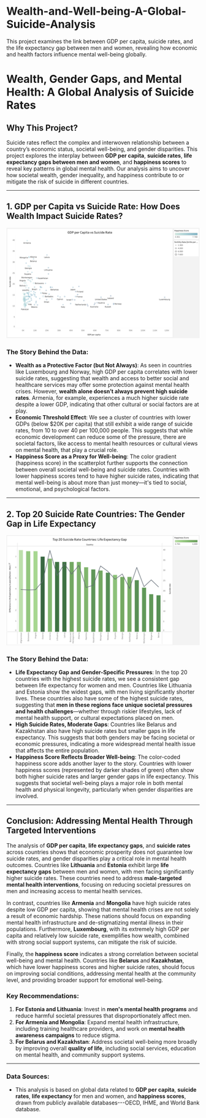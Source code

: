 # Wealth-and-Well-being-A-Global-Suicide-Analysis
This project examines the link between GDP per capita, suicide rates, and the life expectancy gap between men and women, revealing how economic and health factors influence mental well-being globally.

# Wealth, Gender Gaps, and Mental Health: A Global Analysis of Suicide Rates

## Why This Project?

Suicide rates reflect the complex and interwoven relationship between a country’s economic status, societal well-being, and gender disparities. This project explores the interplay between **GDP per capita**, **suicide rates**, **life expectancy gaps between men and women**, and **happiness scores** to reveal key patterns in global mental health. Our analysis aims to uncover how societal wealth, gender inequality, and happiness contribute to or mitigate the risk of suicide in different countries.

---

## 1. GDP per Capita vs Suicide Rate: How Does Wealth Impact Suicide Rates?
![GDP per Capita vs Suicide Rate](GDPperCapitavsSuicideRate.png)

### The Story Behind the Data:
- **Wealth as a Protective Factor (but Not Always)**: As seen in countries like Luxembourg and Norway, high GDP per capita correlates with lower suicide rates, suggesting that wealth and access to better social and healthcare services may offer some protection against mental health crises. However, **wealth alone doesn’t always prevent high suicide rates**. Armenia, for example, experiences a much higher suicide rate despite a lower GDP, indicating that other cultural or social factors are at play.
- **Economic Threshold Effect**: We see a cluster of countries with lower GDPs (below $20K per capita) that still exhibit a wide range of suicide rates, from 10 to over 40 per 100,000 people. This suggests that while economic development can reduce some of the pressure, there are societal factors, like access to mental health resources or cultural views on mental health, that play a crucial role.
- **Happiness Score as a Proxy for Well-being**: The color gradient (happiness score) in the scatterplot further supports the connection between overall societal well-being and suicide rates. Countries with lower happiness scores tend to have higher suicide rates, indicating that mental well-being is about more than just money—it's tied to social, emotional, and psychological factors.

---

## 2. Top 20 Suicide Rate Countries: The Gender Gap in Life Expectancy
![Top 20 Suicide Rate Countries: Life Expectancy Gap](Top20SuicideRateCountries&LifeExpectancyGap.png)

### The Story Behind the Data:
- **Life Expectancy Gap and Gender-Specific Pressures**: In the top 20 countries with the highest suicide rates, we see a consistent gap between life expectancy for women and men. Countries like Lithuania and Estonia show the widest gaps, with men living significantly shorter lives. These countries also have some of the highest suicide rates, suggesting that **men in these regions face unique societal pressures and health challenges**—whether through riskier lifestyles, lack of mental health support, or cultural expectations placed on men.
- **High Suicide Rates, Moderate Gaps**: Countries like Belarus and Kazakhstan also have high suicide rates but smaller gaps in life expectancy. This suggests that both genders may be facing societal or economic pressures, indicating a more widespread mental health issue that affects the entire population.
- **Happiness Score Reflects Broader Well-being**: The color-coded happiness score adds another layer to the story. Countries with lower happiness scores (represented by darker shades of green) often show both higher suicide rates and larger gender gaps in life expectancy. This suggests that societal well-being plays a major role in both mental health and physical longevity, particularly when gender disparities are involved.

---

## Conclusion: Addressing Mental Health Through Targeted Interventions

The analysis of **GDP per capita**, **life expectancy gaps**, and **suicide rates** across countries shows that economic prosperity does not guarantee low suicide rates, and gender disparities play a critical role in mental health outcomes. Countries like **Lithuania** and **Estonia** exhibit large **life expectancy gaps** between men and women, with men facing significantly higher suicide rates. These countries need to address **male-targeted mental health interventions**, focusing on reducing societal pressures on men and increasing access to mental health services.

In contrast, countries like **Armenia** and **Mongolia** have high suicide rates despite low GDP per capita, showing that mental health crises are not solely a result of economic hardship. These nations should focus on expanding mental health infrastructure and de-stigmatizing mental illness in their populations. Furthermore, **Luxembourg**, with its extremely high GDP per capita and relatively low suicide rate, exemplifies how wealth, combined with strong social support systems, can mitigate the risk of suicide.

Finally, the **happiness score** indicates a strong correlation between societal well-being and mental health. Countries like **Belarus** and **Kazakhstan**, which have lower happiness scores and higher suicide rates, should focus on improving social conditions, addressing mental health at the community level, and providing broader support for emotional well-being.

### Key Recommendations:
1. **For Estonia and Lithuania**: Invest in **men's mental health programs** and reduce harmful societal pressures that disproportionately affect men.
2. **For Armenia and Mongolia**: Expand mental health infrastructure, including training healthcare providers, and work on **mental health awareness campaigns** to reduce stigma.
3. **For Belarus and Kazakhstan**: Address societal well-being more broadly by improving overall **quality of life**, including social services, education on mental health, and community support systems.

---

### Data Sources:
- This analysis is based on global data related to **GDP per capita**, **suicide rates**, **life expectancy** for men and women, and **happiness scores**, drawn from publicly available databases---OECD, IHME, and World Bank database. 
